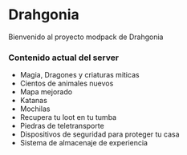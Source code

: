 # Drahgonia

Bienvenido al proyecto modpack de Drahgonia

### Contenido actual del server
* Magia, Dragones y criaturas miticas
* Cientos de animales nuevos
* Mapa mejorado
* Katanas
* Mochilas
* Recupera tu loot en tu tumba
* Piedras de teletransporte
* Dispositivos de seguridad para proteger tu casa
* Sistema de almacenaje de experiencia